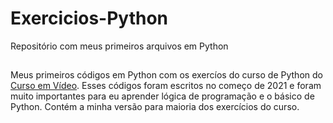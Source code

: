 # Exercicios-Python
 Repositório com meus primeiros arquivos em Python

##

Meus primeiros códigos em Python com os exercíos do curso de Python do <a href="https://www.youtube.com/c/CursoemV%C3%ADdeo">Curso em Vídeo</a>. Esses códigos foram escritos no começo de 2021 e foram muito importantes para eu aprender lógica de programação e o básico de Python. Contém a minha versão para maioria dos exercícios do curso.
